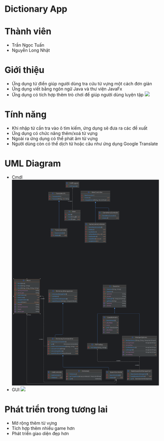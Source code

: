 # Dictionary App
# Thành viên
+ Trần Ngọc Tuấn
+ Nguyễn Long Nhật
# Giới thiệu
+ Ứng dụng từ điển giúp người dùng tra cứu từ vựng một cách đơn giản
+ Ứng dụng viết bằng ngôn ngữ Java và thư viện JavaFx
+ Ứng dụng có tích hợp thêm trò chơi để giúp người dùng luyện tập
![](https://github.com/HarlausButtercake/engLearn/assets/163509600/3cd6f8c1-2f47-484f-b333-6fdde8f2ad4c)
# Tính năng
+ Khi nhập từ cần tra vào ô tìm kiếm, ứng dụng sẽ đưa ra các đề xuất
+ Ứng dụng có chức năng thêm/xoá từ vựng
+ Ngoài ra ứng dụng có thể phát âm từ vựng
+ Người dùng còn có thể dịch từ hoặc câu như ứng dụng Google Translate
# UML Diagram
+ Cmdl
![](https://github.com/HarlausButtercake/engLearn/blob/main/engLearnGUI/classUML.png)
+ GUI
![](https://github.com/HarlausButtercake/engLearn/assets/163509600/b58c7639-538d-45ef-b8dd-1ab116921202)
# Phát triển trong tương lai
+ Mở rộng thêm từ vựng
+ Tích hợp thêm nhiều game hơn
+ Phát triển giao diện đẹp hơn

